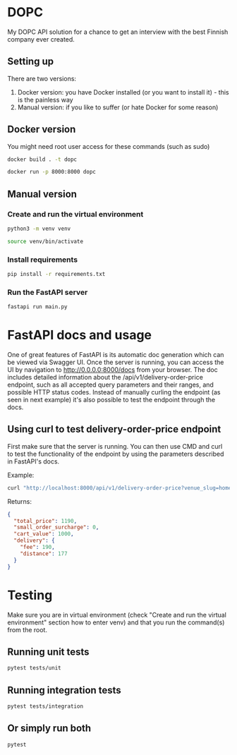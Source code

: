 # DOPC

My DOPC API solution for a chance to get an interview with the best Finnish company ever created.

## Setting up

There are two versions:

1. Docker version: you have Docker installed (or you want to install it) - this is the painless way
2. Manual version: if you like to suffer (or hate Docker for some reason)

## Docker version

You might need root user access for these commands (such as sudo)

```bash
docker build . -t dopc
```

```bash
docker run -p 8000:8000 dopc
```

## Manual version

### Create and run the virtual environment

```bash
python3 -m venv venv
```

```bash
source venv/bin/activate
```

### Install requirements

```bash
pip install -r requirements.txt
```

### Run the FastAPI server

```bash
fastapi run main.py
```

# FastAPI docs and usage

One of great features of FastAPI is its automatic doc generation which can be viewed via Swagger UI. Once the server is running, you can access the UI by navigation to http://0.0.0.0:8000/docs from your browser. The doc includes detailed information about the /api/v1/delivery-order-price endpoint, such as all accepted query parameters and their ranges, and possible HTTP status codes. Instead of manually curling the endpoint (as seen in next example) it's also possible to test the endpoint through the docs.

## Using curl to test delivery-order-price endpoint

First make sure that the server is running. You can then use CMD and curl to test the functionality of the endpoint by using the parameters described in FastAPI's docs.

Example:

```bash
curl "http://localhost:8000/api/v1/delivery-order-price?venue_slug=home-assignment-venue-helsinki&cart_value=1000&user_lat=60.17094&user_lon=24.93087"
```

Returns:

```json
{
  "total_price": 1190,
  "small_order_surcharge": 0,
  "cart_value": 1000,
  "delivery": {
    "fee": 190,
    "distance": 177
  }
}
```

# Testing

Make sure you are in virtual environment (check "Create and run the virtual environment" section how to enter venv) and that you run the command(s) from the root.

## Running unit tests

```bash
pytest tests/unit
```

## Running integration tests

```bash
pytest tests/integration
```

## Or simply run both

```bash
pytest
```
